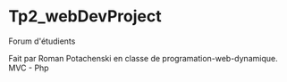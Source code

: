 # Tp2_webDevProject
Forum d'étudients

Fait par Roman Potachenski en classe de programation-web-dynamique.
MVC - Php
